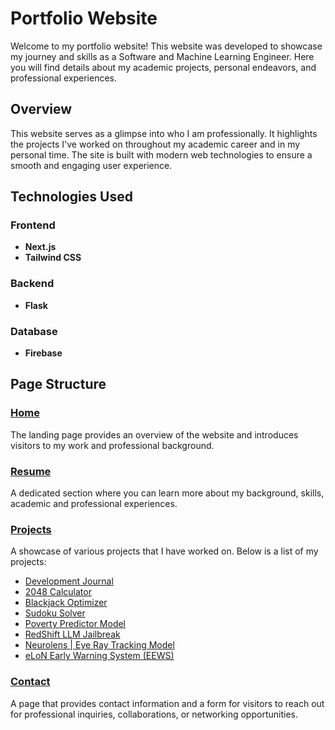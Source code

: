 # Portfolio Website
Welcome to my portfolio website! This website was developed to showcase my journey and skills as a Software and Machine Learning Engineer. Here you will find details about my academic projects, personal endeavors, and professional experiences.

## Overview
This website serves as a glimpse into who I am professionally. It highlights the projects I've worked on throughout my academic career and in my personal time. The site is built with modern web technologies to ensure a smooth and engaging user experience.

## Technologies Used

### Frontend
- **Next.js**
- **Tailwind CSS**

### Backend
- **Flask**

### Database
- **Firebase**

## Page Structure

### [Home](https://www.nirvekpandey.com/)
The landing page provides an overview of the website and introduces visitors to my work and professional background.

### [Resume](https://www.nirvekpandey.com/resume)
A dedicated section where you can learn more about my background, skills, academic and professional experiences. 

### [Projects]((https://www.nirvekpandey.com/projects))
A showcase of various projects that I have worked on. Below is a list of my projects:
- [Development Journal](https://cse110-sp24-group11.github.io/cse110-sp24-group11/assets/src/front-page/index.html)
- [2048 Calculator](https://nirvekpandey.com/projects/demos/2048)
- [Blackjack Optimizer](https://nirvekpandey.com/projects/demos/Blackjack)
- [Sudoku Solver](https://nirvekpandey.com/projects/demos/Sudoku)
- [Poverty Predictor Model](https://docs.google.com/document/d/140T-F3hy8HARVfjZIojAdDXH6NzFwpvGdeRPAN3UmHk/edit?tab=t.0#heading=h.rx0aees35i1p)
- [RedShift LLM Jailbreak](https://github.com/NirvekPanda/RedShift)
- [Neurolens | Eye Ray Tracking Model](https://www.neurolens.com/)
- [eLoN Early Warning System (EEWS)](https://www.darischen.com/projects/stock-analysis-and-prediction)

### [Contact](https://www.nirvekpandey.com/contact)
A page that provides contact information and a form for visitors to reach out for professional inquiries, collaborations, or networking opportunities.
